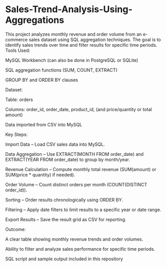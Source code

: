 # Sales-Trend-Analysis-Using-Aggregations
This project analyzes monthly revenue and order volume from an e-commerce sales dataset using SQL aggregation techniques. The goal is to identify sales trends over time and filter results for specific time periods.
Tools Used:

MySQL Workbench (can also be done in PostgreSQL or SQLite)

SQL aggregation functions (SUM, COUNT, EXTRACT)

GROUP BY and ORDER BY clauses

Dataset:

Table: orders

Columns: order_id, order_date, product_id, (and price/quantity or total amount)

Data imported from CSV into MySQL

Key Steps:

Import Data – Load CSV sales data into MySQL.

Data Aggregation – Use EXTRACT(MONTH FROM order_date) and EXTRACT(YEAR FROM order_date) to group by month/year.

Revenue Calculation – Compute monthly total revenue (SUM(amount) or SUM(price * quantity) if needed).

Order Volume – Count distinct orders per month (COUNT(DISTINCT order_id)).

Sorting – Order results chronologically using ORDER BY.

Filtering – Apply date filters to limit results to a specific year or date range.

Export Results – Save the result grid as CSV for reporting.

Outcome:

A clear table showing monthly revenue trends and order volumes.

Ability to filter and analyze sales performance for specific time periods.

SQL script and sample output included in this repository

